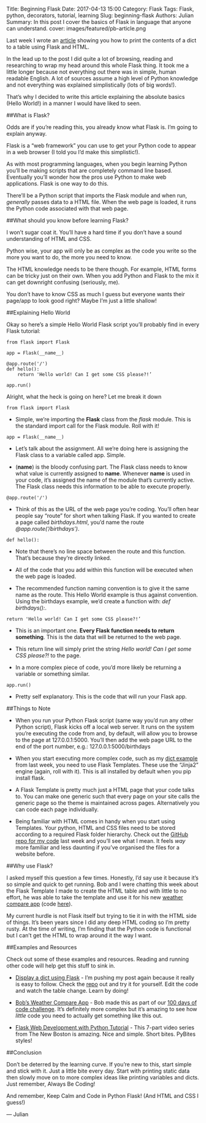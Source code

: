 Title: Beginning Flask
Date: 2017-04-13 15:00
Category: Flask
Tags: Flask, python, decorators, tutorial, learning
Slug: beginning-flask
Authors: Julian
Summary: In this post I cover the basics of Flask in language that anyone can understand.
cover: images/featured/pb-article.png

Last week I wrote an [article](http://pybit.es/flask-for-loop.html) showing you how to print the contents of a dict to a table using Flask and HTML.

In the lead up to the post I did quite a lot of browsing, reading and researching to wrap my head around this whole Flask thing. It took me a little longer because not everything out there was in simple, human readable English. A lot of sources assume a high level of Python knowledge and not everything was explained simplistically (lots of big words!).

That’s why I decided to write this article explaining the absolute basics (Hello World!) in a manner I would have liked to seen.


##What is Flask?

Odds are if you’re reading this, you already know what Flask is. I’m going to explain anyway.

Flask is a “web framework” you can use to get your Python code to appear in a web browser (I told you I’d make this simplistic!).

As with most programming languages, when you begin learning Python you’ll be making scripts that are completely command line based. Eventually you’ll wonder how the pros use Python to make web applications. Flask is one way to do this.

There’ll be a Python script that imports the Flask module and when run, *generally* passes data to a HTML file. When the web page is loaded, it runs the Python code associated with that web page.


##What should you know before learning Flask?

I won’t sugar coat it. You’ll have a hard time if you don’t have a sound understanding of HTML and CSS.

Python wise, your app will only be as complex as the code you write so the more you want to do, the more you need to know.

The HTML knowledge needs to be there though. For example, HTML forms can be tricky just on their own. When you add Python and Flask to the mix it can get downright confusing (seriously, me).

You don’t have to know CSS as much I guess but everyone wants their page/app to look good right? Maybe I’m just a little shallow!


##Explaining Hello World

Okay so here’s a simple Hello World Flask script you’ll probably find in every Flask tutorial:

~~~~
from flask import Flask

app = Flask(__name__)

@app.route('/')
def hello():
    return 'Hello world! Can I get some CSS please?!’

app.run()
~~~~

Alright, what the heck is going on here? Let me break it down

~~~~
from flask import Flask
~~~~

* Simple, we’re importing the **Flask** class from the *flask* module. This is the standard import call for the Flask module. Roll with it!

~~~~
app = Flask(__name__)
~~~~

* Let’s talk about the assignment. All we’re doing here is assigning the Flask class to a variable called app. Simple.

* (__name__) is the bloody confusing part. The Flask class needs to know what value is currently assigned to __name__. Whenever __name__ is used in your code, it’s assigned the name of the module that’s currently active. The Flask class needs this information to be able to execute properly.

~~~~
@app.route('/')
~~~~

* Think of this as the URL of the web page you’re coding. You’ll often hear people say “route” for short when talking Flask. If you wanted to create a page called *birthdays.html*, you’d name the route *@app.route(‘/birthdays’)*.

~~~~
def hello():
~~~~

* Note that there’s no line space between the route and this function. That’s because they’re directly linked.

* All of the code that you add within this function will be executed when the web page is loaded.

* The recommended function naming convention is to give it the same name as the route. This Hello World example is thus against convention. Using the birthdays example, we’d create a function with: *def birthdays():*.

~~~~
return 'Hello world! Can I get some CSS please?!’
~~~~

* This is an important one. **Every Flask function needs to return something**. This is the data that will be returned to the web page.

* This return line will simply print the string *Hello world! Can I get some CSS please?!* to the page.

* In a more complex piece of code, you’d more likely be returning a variable or something similar.

~~~~
app.run()
~~~~

* Pretty self explanatory. This is the code that will run your Flask app.


##Things to Note

* When you run your Python Flask script (same way you’d run any other Python script), Flask kicks off a local web server. It runs on the system you’re executing the code from and, by default, will allow you to browse to the page at 127.0.0.1:5000. You’ll then add the web page URL to the end of the port number, e.g.: 127.0.0.1:5000/birthdays

* When you start executing more complex code, such as my [dict example](http://pybit.es/flask-for-loop.html) from last week, you need to use Flask Templates. These use the “Jinja2” engine (again, roll with it). This is all installed by default when you pip install flask.

* A Flask Template is pretty much just a HTML page that your code talks to. You can make one generic such that every page on your site calls the generic page so the theme is maintained across pages. Alternatively you can code each page individually.

* Being familiar with HTML comes in handy when you start using Templates. Your python, HTML and CSS files need to be stored according to a required Flask folder hierarchy. Check out the [GitHub repo for my code](https://github.com/pybites/blog_code/tree/master/flask_for_loop) last week and you’ll see what I mean. It feels *way* more familiar and less daunting if you’ve organised the files for a website before.


##Why use Flask?

I asked myself this question a few times. Honestly, I’d say use it because it’s so simple and quick to get running. Bob and I were chatting this week about the Flask Template I made to create the HTML table and with little to no effort, he was able to take the template and use it for his new [weather compare app](http://weathercompare.herokuapp.com/) (code [here](https://github.com/pybites/100DaysOfCode/tree/master/013)).

My current hurdle is not Flask itself but trying to tie it in with the HTML side of things. It’s been years since I did any deep HTML coding so I’m pretty rusty. At the time of writing, I’m finding that the Python code is functional but I can’t get the HTML to wrap around it the way I want.


##Examples and Resources

Check out some of these examples and resources. Reading and running other code will help get this stuff to sink in.

* [Display a dict using Flask](http://pybit.es/flask-for-loop.html) - I’m pushing my post again because it really is easy to follow. Check the [repo](https://github.com/pybites/blog_code/tree/master/flask_for_loop) out and try it for yourself. Edit the code and watch the table change. Learn by doing!

* [Bob’s Weather Compare App](https://github.com/pybites/100DaysOfCode/tree/master/013) - Bob made this as part of our [100 days of code challenge](http://pybit.es/special-100days.html). It’s definitely more complex but it’s amazing to see how *little* code you need to actually get something like this out.

* [Flask Web Development with Python Tutorial](https://www.youtube.com/watch?v=ZVGwqnjOKjk&list=PL6gx4Cwl9DGDi9F_slcQK7knjtO8TUvUs) - This 7-part video series from The New Boston is amazing. Nice and simple. Short bites. PyBites styles!


##Conclusion

Don’t be deterred by the learning curve. If you’re new to this, start simple and stick with it. Just a little bite every day. Start with printing static data then slowly move on to more complex ideas like printing variables and dicts. Just remember, Always Be Coding!

And remember, Keep Calm and Code in Python Flask! (And HTML and CSS I guess!)

— Julian
